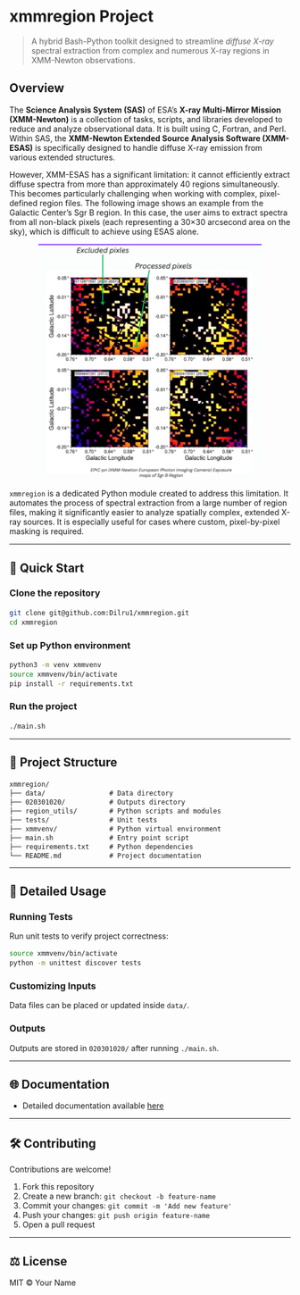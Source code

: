 # xmmregion Project

> A hybrid Bash-Python toolkit designed to streamline *diffuse X-ray* spectral extraction from complex and numerous X-ray regions in XMM-Newton observations.


## Overview

The **Science Analysis System (SAS)** of ESA’s **X-ray Multi-Mirror Mission (XMM-Newton)** is a collection of tasks, scripts, and libraries developed to reduce and analyze observational data. It is built using C, Fortran, and Perl. Within SAS, the **XMM-Newton Extended Source Analysis Software (XMM-ESAS)** is specifically designed to handle diffuse X-ray emission from various extended structures.

However, XMM-ESAS has a significant limitation: it cannot efficiently extract diffuse spectra from more than approximately 40 regions simultaneously. This becomes particularly challenging when working with complex, pixel-defined region files. The following image shows an example from the Galactic Center’s Sgr B region. In this case, the user aims to extract spectra from all non-black pixels (each representing a 30×30 arcsecond area on the sky), which is difficult to achieve using ESAS alone.


<p align="center">
  <img src="assets/image.png" alt="Region Map of Sgr B Galactic Center for different OBSID" width="400"/>
</p>



`xmmregion` is a dedicated Python module created to address this limitation. It automates the process of spectral extraction from a large number of region files, making it significantly easier to analyze spatially complex, extended X-ray sources. It is especially useful for cases where custom, pixel-by-pixel masking is required.


---

## 🚀 Quick Start

### Clone the repository

```bash
git clone git@github.com:Dilru1/xmmregion.git
cd xmmregion
```

### Set up Python environment

```bash
python3 -m venv xmmvenv
source xmmvenv/bin/activate
pip install -r requirements.txt
```

### Run the project

```bash
./main.sh
```

---

## 📁 Project Structure

```
xmmregion/
├── data/                # Data directory
├── 020301020/           # Outputs directory
├── region_utils/        # Python scripts and modules
├── tests/               # Unit tests
├── xmmvenv/             # Python virtual environment
├── main.sh              # Entry point script
├── requirements.txt     # Python dependencies
└── README.md            # Project documentation
```

---

## 📖 Detailed Usage

### Running Tests

Run unit tests to verify project correctness:

```bash
source xmmvenv/bin/activate
python -m unittest discover tests
```

### Customizing Inputs

Data files can be placed or updated inside `data/`.

### Outputs

Outputs are stored in `020301020/` after running `./main.sh`.

---

## 🌐 Documentation

- Detailed documentation available [here](https://Dilru1.github.io/xmmregion)

---

## 🛠 Contributing

Contributions are welcome!

1. Fork this repository
2. Create a new branch: `git checkout -b feature-name`
3. Commit your changes: `git commit -m 'Add new feature'`
4. Push your changes: `git push origin feature-name`
5. Open a pull request

---

## ⚖️ License

MIT © Your Name

